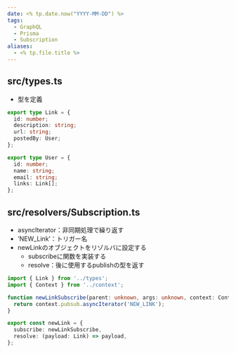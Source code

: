 ```yaml
---
date: <% tp.date.now("YYYY-MM-DD") %>
tags:
  - GraphQL
  - Prisma
  - Subscription
aliases:
  - <% tp.file.title %>
---
```

## src/types.ts 

- 型を定義

```ts
export type Link = {
  id: number;
  description: string;
  url: string;
  postedBy: User;
};

export type User = {
  id: number;
  name: string;
  email: string;
  links: Link[];
};
```

## src/resolvers/Subscription.ts

- asyncIterator：非同期処理で繰り返す
- ’NEW_Link’：トリガー名
- newLinkのオブジェクトをリゾルバに設定する
	- subscribeに関数を実装する
	- resolve：後に使用するpublishの型を返す

```ts
import { Link } from '../types';
import { Context } from '../context';

function newLinkSubscribe(parent: unknown, args: unknown, context: Context) {
  return context.pubsub.asyncIterator('NEW_LINK');
}

export const newLink = {
  subscribe: newLinkSubscribe,
  resolve: (payload: Link) => payload,
};
```